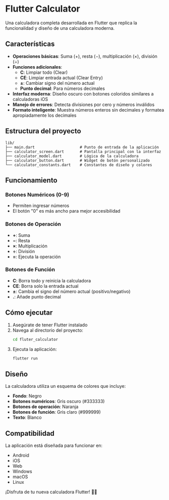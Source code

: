 # Flutter Calculator

Una calculadora completa desarrollada en Flutter que replica la funcionalidad y diseño de una calculadora moderna.

## Características

- **Operaciones básicas**: Suma (+), resta (−), multiplicación (×), división (÷)
- **Funciones adicionales**:
  - **C**: Limpiar todo (Clear)
  - **CE**: Limpiar entrada actual (Clear Entry)
  - **±**: Cambiar signo del número actual
  - **Punto decimal**: Para números decimales
- **Interfaz moderna**: Diseño oscuro con botones coloridos similares a calculadoras iOS
- **Manejo de errores**: Detecta divisiones por cero y números inválidos
- **Formato inteligente**: Muestra números enteros sin decimales y formatea apropiadamente los decimales

## Estructura del proyecto

```
lib/
├── main.dart                    # Punto de entrada de la aplicación
├── calculator_screen.dart       # Pantalla principal con la interfaz
├── calculator_model.dart        # Lógica de la calculadora
├── calculator_button.dart       # Widget de botón personalizado
└── calculator_constants.dart    # Constantes de diseño y colores
```

## Funcionamiento

### Botones Numéricos (0-9)
- Permiten ingresar números
- El botón "0" es más ancho para mejor accesibilidad

### Botones de Operación
- **+**: Suma
- **−**: Resta  
- **×**: Multiplicación
- **÷**: División
- **=**: Ejecuta la operación

### Botones de Función
- **C**: Borra todo y reinicia la calculadora
- **CE**: Borra solo la entrada actual
- **±**: Cambia el signo del número actual (positivo/negativo)
- **.**: Añade punto decimal

## Cómo ejecutar

1. Asegúrate de tener Flutter instalado
2. Navega al directorio del proyecto:
   ```bash
   cd fluter_calculator
   ```
3. Ejecuta la aplicación:
   ```bash
   flutter run
   ```

## Diseño

La calculadora utiliza un esquema de colores que incluye:
- **Fondo**: Negro
- **Botones numéricos**: Gris oscuro (#333333)
- **Botones de operación**: Naranja
- **Botones de función**: Gris claro (#999999)
- **Texto**: Blanco

## Compatibilidad

La aplicación está diseñada para funcionar en:
- Android
- iOS  
- Web
- Windows
- macOS
- Linux

¡Disfruta de tu nueva calculadora Flutter! 🧮✨
